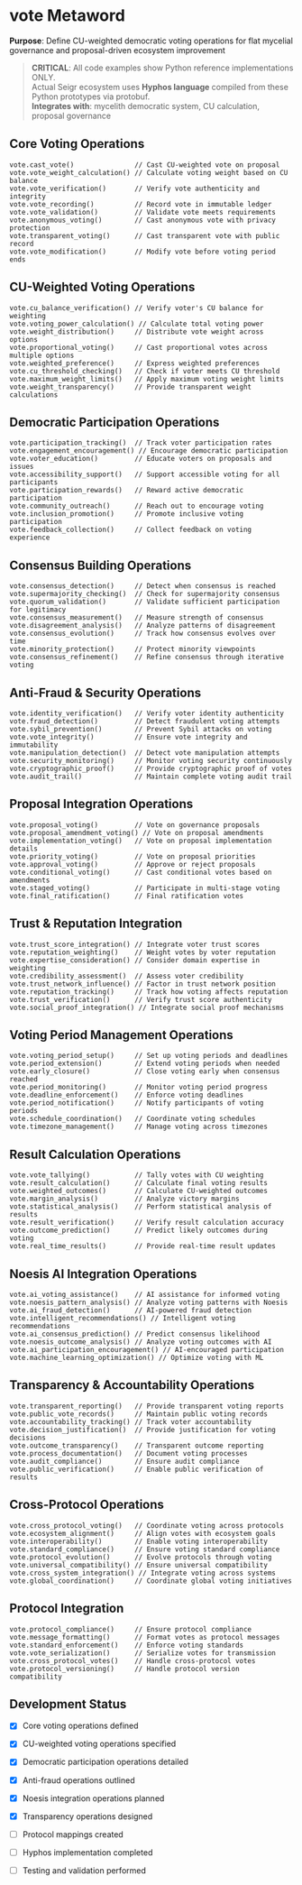 # vote Metaword

**Purpose**: Define CU-weighted democratic voting operations for flat mycelial governance and proposal-driven ecosystem improvement

> **CRITICAL**: All code examples show Python reference implementations ONLY.  
> Actual Seigr ecosystem uses **Hyphos language** compiled from these Python prototypes via protobuf.  
> **Integrates with**: mycelith democratic system, CU calculation, proposal governance

## Core Voting Operations

```hyphos
vote.cast_vote()               // Cast CU-weighted vote on proposal
vote.vote_weight_calculation() // Calculate voting weight based on CU balance
vote.vote_verification()       // Verify vote authenticity and integrity
vote.vote_recording()          // Record vote in immutable ledger
vote.vote_validation()         // Validate vote meets requirements
vote.anonymous_voting()        // Cast anonymous vote with privacy protection
vote.transparent_voting()      // Cast transparent vote with public record
vote.vote_modification()       // Modify vote before voting period ends
```

## CU-Weighted Voting Operations

```hyphos
vote.cu_balance_verification() // Verify voter's CU balance for weighting
vote.voting_power_calculation() // Calculate total voting power
vote.weight_distribution()     // Distribute vote weight across options
vote.proportional_voting()     // Cast proportional votes across multiple options
vote.weighted_preference()     // Express weighted preferences
vote.cu_threshold_checking()   // Check if voter meets CU threshold
vote.maximum_weight_limits()   // Apply maximum voting weight limits
vote.weight_transparency()     // Provide transparent weight calculations
```

## Democratic Participation Operations

```hyphos
vote.participation_tracking()  // Track voter participation rates
vote.engagement_encouragement() // Encourage democratic participation
vote.voter_education()         // Educate voters on proposals and issues
vote.accessibility_support()   // Support accessible voting for all participants
vote.participation_rewards()   // Reward active democratic participation
vote.community_outreach()      // Reach out to encourage voting
vote.inclusion_promotion()     // Promote inclusive voting participation
vote.feedback_collection()     // Collect feedback on voting experience
```

## Consensus Building Operations

```hyphos
vote.consensus_detection()     // Detect when consensus is reached
vote.supermajority_checking()  // Check for supermajority consensus
vote.quorum_validation()       // Validate sufficient participation for legitimacy
vote.consensus_measurement()   // Measure strength of consensus
vote.disagreement_analysis()   // Analyze patterns of disagreement
vote.consensus_evolution()     // Track how consensus evolves over time
vote.minority_protection()     // Protect minority viewpoints
vote.consensus_refinement()    // Refine consensus through iterative voting
```

## Anti-Fraud & Security Operations

```hyphos
vote.identity_verification()   // Verify voter identity authenticity
vote.fraud_detection()         // Detect fraudulent voting attempts
vote.sybil_prevention()        // Prevent Sybil attacks on voting
vote.vote_integrity()          // Ensure vote integrity and immutability
vote.manipulation_detection()  // Detect vote manipulation attempts
vote.security_monitoring()     // Monitor voting security continuously
vote.cryptographic_proof()     // Provide cryptographic proof of votes
vote.audit_trail()             // Maintain complete voting audit trail
```

## Proposal Integration Operations

```hyphos
vote.proposal_voting()         // Vote on governance proposals
vote.proposal_amendment_voting() // Vote on proposal amendments
vote.implementation_voting()   // Vote on proposal implementation details
vote.priority_voting()         // Vote on proposal priorities
vote.approval_voting()         // Approve or reject proposals
vote.conditional_voting()      // Cast conditional votes based on amendments
vote.staged_voting()           // Participate in multi-stage voting
vote.final_ratification()      // Final ratification votes
```

## Trust & Reputation Integration

```hyphos
vote.trust_score_integration() // Integrate voter trust scores
vote.reputation_weighting()    // Weight votes by voter reputation
vote.expertise_consideration() // Consider domain expertise in weighting
vote.credibility_assessment()  // Assess voter credibility
vote.trust_network_influence() // Factor in trust network position
vote.reputation_tracking()     // Track how voting affects reputation
vote.trust_verification()      // Verify trust score authenticity
vote.social_proof_integration() // Integrate social proof mechanisms
```

## Voting Period Management Operations

```hyphos
vote.voting_period_setup()     // Set up voting periods and deadlines
vote.period_extension()        // Extend voting periods when needed
vote.early_closure()           // Close voting early when consensus reached
vote.period_monitoring()       // Monitor voting period progress
vote.deadline_enforcement()    // Enforce voting deadlines
vote.period_notification()     // Notify participants of voting periods
vote.schedule_coordination()   // Coordinate voting schedules
vote.timezone_management()     // Manage voting across timezones
```

## Result Calculation Operations

```hyphos
vote.vote_tallying()           // Tally votes with CU weighting
vote.result_calculation()      // Calculate final voting results
vote.weighted_outcomes()       // Calculate CU-weighted outcomes
vote.margin_analysis()         // Analyze victory margins
vote.statistical_analysis()    // Perform statistical analysis of results
vote.result_verification()     // Verify result calculation accuracy
vote.outcome_prediction()      // Predict likely outcomes during voting
vote.real_time_results()       // Provide real-time result updates
```

## Noesis AI Integration Operations

```hyphos
vote.ai_voting_assistance()    // AI assistance for informed voting
vote.noesis_pattern_analysis() // Analyze voting patterns with Noesis
vote.ai_fraud_detection()      // AI-powered fraud detection
vote.intelligent_recommendations() // Intelligent voting recommendations
vote.ai_consensus_prediction() // Predict consensus likelihood
vote.noesis_outcome_analysis() // Analyze voting outcomes with AI
vote.ai_participation_encouragement() // AI-encouraged participation
vote.machine_learning_optimization() // Optimize voting with ML
```

## Transparency & Accountability Operations

```hyphos
vote.transparent_reporting()   // Provide transparent voting reports
vote.public_vote_records()     // Maintain public voting records
vote.accountability_tracking() // Track voter accountability
vote.decision_justification()  // Provide justification for voting decisions
vote.outcome_transparency()    // Transparent outcome reporting
vote.process_documentation()   // Document voting processes
vote.audit_compliance()        // Ensure audit compliance
vote.public_verification()     // Enable public verification of results
```

## Cross-Protocol Operations

```hyphos
vote.cross_protocol_voting()   // Coordinate voting across protocols
vote.ecosystem_alignment()     // Align votes with ecosystem goals
vote.interoperability()        // Enable voting interoperability
vote.standard_compliance()     // Ensure voting standard compliance
vote.protocol_evolution()      // Evolve protocols through voting
vote.universal_compatibility() // Ensure universal compatibility
vote.cross_system_integration() // Integrate voting across systems
vote.global_coordination()     // Coordinate global voting initiatives
```

## Protocol Integration

```hyphos
vote.protocol_compliance()     // Ensure protocol compliance
vote.message_formatting()      // Format votes as protocol messages
vote.standard_enforcement()    // Enforce voting standards
vote.vote_serialization()      // Serialize votes for transmission
vote.cross_protocol_votes()    // Handle cross-protocol votes
vote.protocol_versioning()     // Handle protocol version compatibility
```

## Development Status

- [x] Core voting operations defined
- [x] CU-weighted voting operations specified
- [x] Democratic participation operations detailed
- [x] Anti-fraud operations outlined
- [x] Noesis integration operations planned
- [x] Transparency operations designed
- [ ] Protocol mappings created
- [ ] Hyphos implementation completed
- [ ] Testing and validation performed

